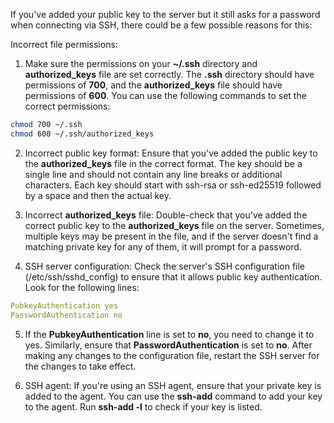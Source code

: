 If you've added your public key to the server but it still asks for a 
password when connecting via SSH, there could be a few possible reasons for this:

Incorrect file permissions: 
1. Make sure the permissions on your **~/.ssh** directory and **authorized_keys** file are set correctly. 
The **.ssh** directory should have permissions of **700**, and the **authorized_keys** file should have permissions of **600**. 
You can use the following commands to set the correct permissions:

```bash
chmod 700 ~/.ssh
chmod 600 ~/.ssh/authorized_keys
```
2. Incorrect public key format: 
Ensure that you've added the public key to the **authorized_keys** file in the correct format. 
The key should be a single line and should not contain any line breaks or additional characters. 
Each key should start with ssh-rsa or ssh-ed25519 followed by a space and then the actual key.

3. Incorrect **authorized_keys** file: 
Double-check that you've added the correct public key to the **authorized_keys** file on the server. 
Sometimes, multiple keys may be present in the file, and if the server doesn't find a matching private 
key for any of them, it will prompt for a password.

4. SSH server configuration: Check the server's SSH configuration 
file (/etc/ssh/sshd_config) to ensure that it allows public key authentication.
Look for the following lines:

```yaml
PubkeyAuthentication yes
PasswordAuthentication no
```

5. If the **PubkeyAuthentication** line is set to **no**, you need to change it to yes. 
Similarly, ensure that **PasswordAuthentication** is set to **no**. 
After making any changes to the configuration file, restart the SSH server for the changes to take effect.

6. SSH agent:
If you're using an SSH agent, ensure that your private key is added to the agent. 
You can use the **ssh-add** command to add your key to the agent. Run **ssh-add -l** to check if your key is listed.

